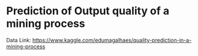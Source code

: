 # Prediction of Output quality of a mining process

Data Link: https://www.kaggle.com/edumagalhaes/quality-prediction-in-a-mining-process
